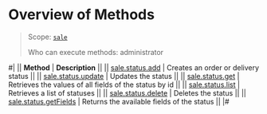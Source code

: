 # Overview of Methods

> Scope: [`sale`](../../scopes/permissions.md)
>
> Who can execute methods: administrator

#|
|| **Method** | **Description** ||
|| [sale.status.add](./sale-status-add.md) | Creates an order or delivery status ||
|| [sale.status.update](./sale-status-update.md) | Updates the status ||
|| [sale.status.get](./sale-status-get.md) | Retrieves the values of all fields of the status by id ||
|| [sale.status.list](./sale-status-list.md) | Retrieves a list of statuses ||
|| [sale.status.delete](./sale-status-delete.md) | Deletes the status ||
|| [sale.status.getFields](./sale-status-get-fields.md) | Returns the available fields of the status ||
|#